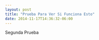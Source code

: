 ```yaml
---
layout: post
title: "Prueba Para Ver Si Funciona Esto"
date: 2014-11-17T14:36:32-06:00
---
```


Segunda Prueba
